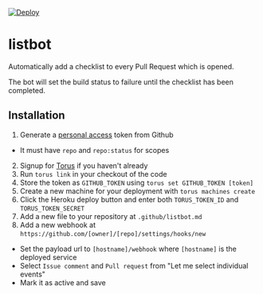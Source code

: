 [![Deploy](https://www.herokucdn.com/deploy/button.png)](https://heroku.com/deploy)

# listbot

Automatically add a checklist to every Pull Request which is opened.

The bot will set the build status to failure until the checklist has been completed.

## Installation

1. Generate a [personal access](https://github.com/settings/tokens) token from Github
 - It must have `repo` and `repo:status` for scopes
2. Signup for [Torus](https://torus.sh) if you haven't already
3. Run `torus link` in your checkout of the code
4. Store the token as `GITHUB_TOKEN` using `torus set GITHUB_TOKEN [token]`
5. Create a new machine for your deployment with `torus machines create`
6. Click the Heroku deploy button and enter both `TORUS_TOKEN_ID` and `TORUS_TOKEN_SECRET`
7. Add a new file to your repository at `.github/listbot.md`
8. Add a new webhook at `https://github.com/[owner]/[repo]/settings/hooks/new`
 - Set the payload url to `[hostname]/webhook` where `[hostname]` is the deployed service
 - Select `Issue comment` and `Pull request` from "Let me select individual events"
 - Mark it as active and save

